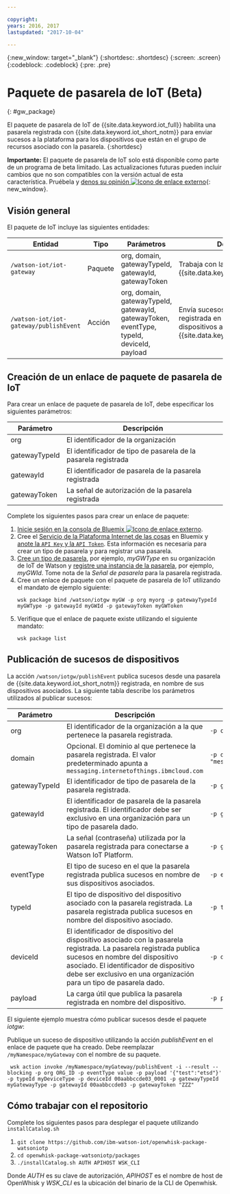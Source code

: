 ```yaml
---

copyright:
years: 2016, 2017
lastupdated: "2017-10-04"

---
```


{:new_window: target="\_blank"}
{:shortdesc: .shortdesc}
{:screen: .screen}
{:codeblock: .codeblock}
{:pre: .pre}

# Paquete de pasarela de IoT (Beta)
{: #gw_package}

El paquete de pasarela de IoT de {{site.data.keyword.iot_full}} habilita una pasarela registrada con {{site.data.keyword.iot_short_notm}} para enviar sucesos a la plataforma para los dispositivos que están en el grupo de recursos asociado con la pasarela.
{:shortdesc}

**Importante:** El paquete de pasarela de IoT solo está disponible como parte de un programa de beta limitado. Las actualizaciones futuras pueden incluir cambios que no son compatibles con la versión actual de esta característica. Pruébela y [denos su opinión ![Icono de enlace externo](../../../icons/launch-glyph.svg)](https://developer.ibm.com/answers/smart-spaces/17/internet-of-things.html){: new_window}.

## Visión general

El paquete de IoT incluye las siguientes entidades:

| Entidad| Tipo | Parámetros| Descripción |
| --- | --- | --- | --- |
| `/watson-iot/iot-gateway` | Paquete| org, domain, gatewayTypeId, gatewayId, gatewayToken  | Trabaja con la pasarela de {{site.data.keyword.iot_short_notm}}|
| `/watson-iot/iot-gateway/publishEvent` | Acción| org, domain, gatewayTypeId, gatewayId, gatewayToken, eventType, typeId, deviceId, payload | Envía sucesos desde una pasarela registrada en nombre de sus dispositivos asociados a {{site.data.keyword.iot_short_notm}}   |

## Creación de un enlace de paquete de pasarela de IoT
Para crear un enlace de paquete de pasarela de IoT, debe especificar los siguientes parámetros:

| Parámetro |  Descripción |
| --- | ---  |
| org | El identificador de la organización|
| gatewayTypeId | El identificador de tipo de pasarela de la pasarela registrada|
| gatewayId | El identificador de pasarela de la pasarela registrada|
| gatewayToken | La señal de autorización de la pasarela registrada|


Complete los siguientes pasos para crear un enlace de paquete:  
1. [Inicie sesión en la consola de Bluemix ![Icono de enlace externo](../../../icons/launch-glyph.svg)](https://console.ng.bluemix.net/).
2. Cree el [Servicio de la Plataforma Internet de las cosas](https://console.bluemix.net/docs/services/IoT/index.html) en Bluemix y [anote la `API Key` y la `API Token`](https://console.bluemix.net/docs/services/IoT/platform_authorization.html#connecting-applications). Esta información es necesaria para crear un tipo de pasarela y para registrar una pasarela.
3. [Cree un tipo de pasarela](https://console.bluemix.net/docs/services/IoT/gateways/dashboard.html), por ejemplo, *myGWType* en su organización de IoT de Watson y [registre una instancia de la pasarela](https://console.bluemix.net/docs/services/IoT/gateways/dashboard.html), por ejemplo, *myGWId*. Tome nota de la *Señal de pasarela* para la pasarela registrada.
4. Cree un enlace de paquete con el paquete de pasarela de IoT utilizando el mandato de ejemplo siguiente:
   ```
   wsk package bind /watson/iotgw myGW -p org myorg -p gatewayTypeId myGWType -p gatewayId myGWId -p gatewayToken myGWToken
   ```
5. Verifique que el enlace de paquete existe utilizando el siguiente mandato:  
   ```
   wsk package list
   ```

## Publicación de sucesos de dispositivos

La acción `/watson/iotgw/publishEvent` publica sucesos desde una pasarela de {{site.data.keyword.iot_short_notm}} registrada, en nombre de sus dispositivos asociados. La siguiente tabla describe los parámetros utilizados al publicar sucesos:  

Parámetro |  Descripción | Ejemplo
------------- | ------------- | -------------
org | El identificador de la organización a la que pertenece la pasarela registrada.| `-p org "uguhsp"`
domain | Opcional. El dominio al que pertenece la pasarela registrada. El valor predeterminado apunta a `messaging.internetofthings.ibmcloud.com` | `-p domain "messaging.internetofthings.ibmcloud.com"`
gatewayTypeId | El identificador de tipo de pasarela de la pasarela registrada. | `-p gatewayTypeId "myGatewayType"`
gatewayId | El identificador de pasarela de la pasarela registrada. El identificador debe ser exclusivo en una organización para un tipo de pasarela dado. | `-p gatewayId "00aabbccde03"`
gatewayToken | La señal (contraseña) utilizada por la pasarela registrada para conectarse a Watson IoT Platform. | `-p gatewayToken "ZZZ"`
eventType | El tipo de suceso en el que la pasarela registrada publica sucesos en nombre de sus dispositivos asociados. | `-p eventType "evt"`
typeId | El tipo de dispositivo del dispositivo asociado con la pasarela registrada. La pasarela registrada publica sucesos en nombre del dispositivo asociado. | `-p typeId "myDeviceType"`
deviceId | El identificador de dispositivo del dispositivo asociado con la pasarela registrada. La pasarela registrada publica sucesos en nombre del dispositivo asociado. El identificador de dispositivo debe ser exclusivo en una organización para un tipo de pasarela dado. | `-p deviceId "00aabbccde03_0001"`
payload | La carga útil que publica la pasarela registrada en nombre del dispositivo.| `-p payload "{'d':{'temp':38}}"`


El siguiente ejemplo muestra cómo publicar sucesos desde el paquete *iotgw*:

Publique un suceso de dispositivo utilizando la acción *publishEvent* en el enlace de paquete que ha creado. Debe reemplazar `/myNamespace/myGateway` con el nombre de su paquete.

 ```
  wsk action invoke /myNamespace/myGateway/publishEvent -i --result --blocking -p org ORG_ID -p eventType value -p payload '{"test":"etsd"}' -p typeId myDeviceType -p deviceId 00aabbccde03_0001 -p gatewayTypeId myGatewayType -p gatewayId 00aabbccde03 -p gatewayToken "ZZZ"
 ```

 ## Cómo trabajar con el repositorio

Complete los siguientes pasos para desplegar el paquete utilizando `installCatalog.sh`
1. `git clone https://github.com/ibm-watson-iot/openwhisk-package-watsoniotp`
2. `cd openwhisk-package-watsoniotp/packages`
3. `./installCatalog.sh AUTH APIHOST WSK_CLI`

Donde *AUTH* es su clave de autorización, *APIHOST* es el nombre de host de OpenWhisk y *WSK_CLI* es la ubicación del binario de la CLI de Openwhisk.
